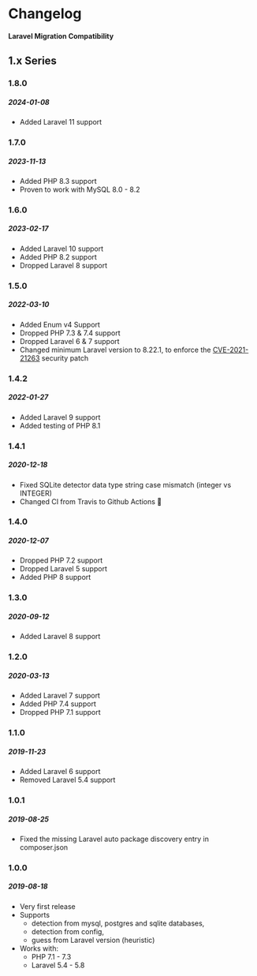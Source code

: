# Changelog
#### Laravel Migration Compatibility

## 1.x Series

### 1.8.0
##### 2024-01-08

- Added Laravel 11 support

### 1.7.0
##### 2023-11-13

- Added PHP 8.3 support
- Proven to work with MySQL 8.0 - 8.2

### 1.6.0
##### 2023-02-17

- Added Laravel 10 support
- Added PHP 8.2 support
- Dropped Laravel 8 support

### 1.5.0
##### 2022-03-10

- Added Enum v4 Support
- Dropped PHP 7.3 & 7.4 support
- Dropped Laravel 6 & 7 support
- Changed minimum Laravel version to 8.22.1, to enforce the [CVE-2021-21263](https://blog.laravel.com/security-laravel-62011-7302-8221-released) security patch

### 1.4.2
##### 2022-01-27

- Added Laravel 9 support
- Added testing of PHP 8.1

### 1.4.1
##### 2020-12-18

- Fixed SQLite detector data type string case mismatch (integer vs INTEGER)
- Changed CI from Travis to Github Actions 🥺

### 1.4.0
##### 2020-12-07

- Dropped PHP 7.2 support
- Dropped Laravel 5 support
- Added PHP 8 support

### 1.3.0
##### 2020-09-12

- Added Laravel 8 support

### 1.2.0
##### 2020-03-13

- Added Laravel 7 support
- Added PHP 7.4 support
- Dropped PHP 7.1 support

### 1.1.0
##### 2019-11-23

- Added Laravel 6 support
- Removed Laravel 5.4 support

### 1.0.1
##### 2019-08-25

- Fixed the missing Laravel auto package discovery entry in composer.json

### 1.0.0
##### 2019-08-18

- Very first release
- Supports
  - detection from mysql, postgres and sqlite databases,
  - detection from config,
  - guess from Laravel version (heuristic)
- Works with:
  - PHP 7.1 - 7.3
  - Laravel 5.4 - 5.8

